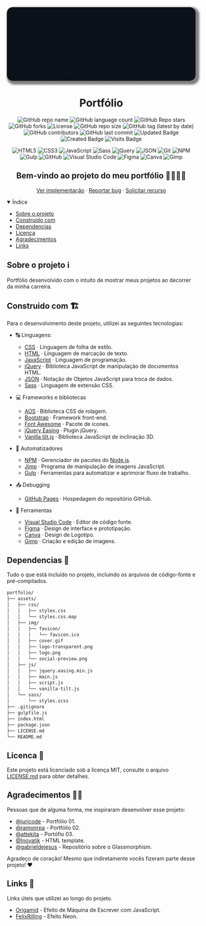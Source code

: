 <!-- Cover -->
<p align="center">
	<img 
		alt="cover"
		loading="lazy"
		src="./assets/img/cover.gif"
		style="border-radius: 15px; box-shadow: 5px 5px 5px 5px rgba(0,0,0,.5);"
		title="Portfólio cover" 
	/>
</p>
<!-- Header -->
<h1 align="center">Portfólio</h1>
<!-- Repo info -->
<p align="center">
	<img alt="GitHub repo name" src="https://img.shields.io/badge/Jeferson%20Lucas-Portfólio-success?style=plastic" title="GitHub repo name"/>
	<img alt="GitHub language count" src="https://img.shields.io/github/languages/count/JefersonLucas/portfolio?style=plastic&color=success" title="GitHub language count"/>
	<img alt="GitHub Repo stars" src="https://img.shields.io/github/stars/JefersonLucas/portfolio?style=plastic&color=success" title="GitHub Repo stars"/>
	<img alt="GitHub forks" src="https://img.shields.io/github/forks/JefersonLucas/portfolio?style=plastic&color=success" title="GitHub forks"/>
	<img alt="License" src="https://img.shields.io/badge/License-MIT-green?style=plastic&color=success" title="License"/>
	<img alt="GitHub repo size" src="https://img.shields.io/github/repo-size/JefersonLucas/portfolio?style=plastic&color=success" title="GitHub repo size"/>
	<img alt="GitHub tag (latest by date)" src="https://img.shields.io/github/v/tag/JefersonLucas/portfolio?style=plastic&color=success" title="GitHub tag (latest by date)"/>
	<img alt="GitHub contributors" src="https://img.shields.io/github/contributors/JefersonLucas/portfolio?style=plastic&color=success" title="GitHub contributors"/>
	<img alt="GitHub last commit" src="https://img.shields.io/github/last-commit/JefersonLucas/portfolio?style=plastic&color=success" title="GitHub last commit"/>
	<img alt="Updated Badge" src="https://badges.pufler.dev/updated/JefersonLucas/portfolio?style=plastic&color=success" title="Updated Badge"/>
	<img alt="Created Badge" src="https://badges.pufler.dev/created/JefersonLucas/portfolio?style=plastic&color=success" title="Created Badge"/>
	<img alt="Visits Badge" src="https://badges.pufler.dev/visits/JefersonLucas/portfolio?style=plastic&color=success" title="Visits Badge"/>
</p>
<!-- Tech info -->
<p align="center">
	<img alt="HTML5" src="https://img.shields.io/badge/-HTML-fff?style=plastic&logo=HTML5" title="HTML5" />
	<img alt="CSS3" src="https://img.shields.io/badge/-CSS-fff?style=plastic&logo=CSS3&logoColor=1572B6" title="CSS3" />
	<img alt="JavaScript" src="https://img.shields.io/badge/-JavaScript-fff?fff&style=plastic&logo=javascript&logoColor=f7ab00" title="JavaScript" />
	<img alt="Sass" src="https://img.shields.io/badge/-Sass-ffffff?style=plastic&logo=sass" title="Sass" />
	<img alt="jQuery" src="https://img.shields.io/badge/-jQuery-fff?style=plastic&logo=jquery&logoColor=4878a0" title="jQuery" />
	<img alt="JSON" src="https://img.shields.io/badge/-JSON-fff?style=plastic&logo=json&logoColor=1a1a1a" title="JSON" />
	<img alt="Git" src="https://img.shields.io/badge/-Git-fff?style=plastic&logo=git" title="Git" />
	<img alt="NPM" src="https://img.shields.io/badge/-NPM-fff?style=plastic&logo=npm" title="NPM" />
	<img alt="Gulp" src="https://img.shields.io/badge/-Gulp-fff?style=plastic&logo=gulp" title="Gulp" />
	<img alt="GitHub" src="https://img.shields.io/badge/-GitHub-fff?style=plastic&logo=github&logoColor=333333" title="GitHub" />
	<img alt="Visual Studio Code" src="https://img.shields.io/badge/-Visual%20Studio%20Code-fff?style=plastic&logo=visual-studio-code&logoColor=007ACC" title="Visual Studio Code" />
	<img alt="Figma" src="https://img.shields.io/badge/-Figma-fff?fff&style=plastic&logo=figma" title="Figma" />
	<img alt="Canva" src="https://img.shields.io/badge/-Canva-fff?fff&style=plastic&logo=canva" title="Canva" />
	<img alt="Gimp" src="https://img.shields.io/badge/-Gimp-fff?fff&style=plastic&logo=gimp&logoColor=695740" title="Gimp" />
</p>
<!-- Apresentação -->
<h2 align="center">Bem-vindo ao projeto do meu portfólio 👨🏻‍💻💼</h2>
<p align="center">
    <a href="https://jefersonlucas.github.io/portfolio/">Ver implementação</a>
    ·
    <a href="https://github.com/JefersonLucas/portfolio/issues">Reportar bug</a>
    ·
    <a href="https://github.com/JefersonLucas/portfolio/issues">Solicitar recurso</a>
  </p>
</p>
<!-- Índice -->
<details open="open">
<summary>Índice</summary>
  <ul>
    <li><a href="#sobre-o-projeto-ℹ">Sobre o projeto</a></li>
		<li><a href="#construido-com-">Construido com</a></li>
    <li><a href="#dependencias-">Dependencias</a></li>
    <li><a href="#licenca-">Licença</a></li>
    <li><a href="#agradecimentos-">Agradecimentos</a></li>
    <li><a href="#links-">Links</a></li>
  </ul>
</details>

<!-- Sobre o projeto -->
## Sobre o projeto &#8505;

Portfólio desenvolvido com o intuito de mostrar meus projetos ao decorrer da minha carreira.

<!-- Construido com --> 
## Construido com &#127959;

Para o desenvolvimento deste projeto, utilizei as seguintes tecnologias:

* &#128288; Linguagens:
	* [CSS](https://www.w3schools.com/css/) · Linguagem de folha de estilo.
	* [HTML](https://www.w3schools.com/html/default.asp) · Linguagem de marcação de texto.
	* [JavaScript](https://www.w3schools.com/js/default.asp) · Linguagem de programação.
	* [jQuery](https://jquery.com/) · Biblioteca JavaScript de manipulação de documentos HTML.
	* [JSON](https://www.json.org/json-en.html) · Notação de Objetos JavaScript para troca de dados.
	* [Sass](https://sass-lang.com/) · Linguagem de extensão CSS.

* &#128187; Frameworks e bibliotecas
	* [AOS](https://michalsnik.github.io/aos/) · Biblioteca CSS de rolagem.
	* [Bootstrap](https://getbootstrap.com/) · Framework front-end.
	* [Font Awesome](https://fontawesome.com/) · Pacote de ícones.
	* [jQuery Easing](http://gsgd.co.uk/sandbox/jquery/easing/) · Plugin jQuery.
	* [Vanilla tilt.js](https://github.com/micku7zu/vanilla-tilt.js) · Biblioteca JavaScript de inclinação 3D.

* &#128260; Automatizadores
	* [NPM](https://www.npmjs.com/) · Gerenciador de pacotes do [Node.js](https://nodejs.org/en/). 
	* [Jimp](https://www.npmjs.com/package/jimp) · Programa de manipulação de imagens JavaScript.
	* [Gulp](https://gulpjs.com/) · Ferramentas para automatizar e aprimorar fluxo de trabalho.

* &#128228; Debugging
	* [GitHub Pages](https://pages.github.com/) · Hospedagem do repositório GitHub.

* &#129520; Ferramentas
	* [Visual Studio Code](https://code.visualstudio.com/) · Editor de código fonte.
	* [Figma](https://www.figma.com/) · Design de interface e prototipação.
	* [Canva](https://www.canva.com/) · Design de Logotipo.
	* [Gimp](https://www.gimp.org/) · Criação e edição de imagens.

<!-- Dependencias -->
## Dependencias &#128194;
Tudo o que está incluído no projeto, incluindo os arquivos de código-fonte e pré-compilados.

```
portfolio/
├── assets/
│   ├── css/
│   │   ├── styles.css
│   │   └── styles.css.map
│   ├── img/
│   │   ├── favicon/
│   │   │   └── favicon.ico
│   │   ├── cover.gif
│   │   ├── logo-transparent.png
│   │   ├── logo.png
│   │   └── social-preview.png
│   ├── js/
│   │   ├── jquery.easing.min.js
│   │   ├── main.js
│   │   ├── script.js
│   │   └── vanilla-tilt.js
│   └── sass/
│       └── styles.scss
├── .gitignore
├── gulpfile.js
├── index.html
├── package.json
├── LICENSE.md
└── README.md
```

<!-- License -->
## Licenca &#129534;

Este projeto está licenciado sob a licença MIT, consulte o arquivo [LICENSE.md](https://github.com/JefersonLucas/portfolio/blob/master/LICENSE.md) para obter detalhes.

<!-- Agradecimentos  -->
## Agradecimentos &#129309;&#127995;

Pessoas que de alguma forma, me inspiraram desenvolver esse projeto:
* [@iuricode](https://portfolio-iuricode.netlify.app/) - Portfólio 01.
* [@ramonrpa](https://ramonrpa.github.io/) - Portfólio 02.
* [@attekita](http://www.attekita.com/) - Portófio 03.
* [@Inovatik](https://inovatik.com/) - HTML template.
* [@gabrieldejesus](https://github.com/gabrieldejesus) - Repositório sobre o Glassmorphism.

Agradeço de coração! Mesmo que indiretamente vocês fizeram parte desse projeto! ❤️

## Links &#128279;

Links úteis que utilizei ao longo do projeto.

* [Origamid](https://www.youtube.com/watch?v=zx2axQoY_YM) - Efeito de Máquina de Escrever com JavaScript.
* [FelixRilling](https://codepen.io/FelixRilling/pen/qzfoc) - Efeito Neon.